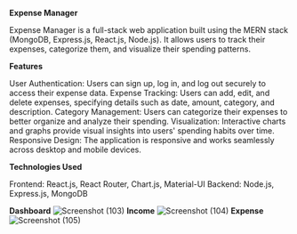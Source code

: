 **Expense Manager**

Expense Manager is a full-stack web application built using the MERN stack (MongoDB, Express.js, React.js, Node.js). It allows users to track their expenses, categorize them, and visualize their spending patterns.

**Features**

User Authentication: Users can sign up, log in, and log out securely to access their expense data.
Expense Tracking: Users can add, edit, and delete expenses, specifying details such as date, amount, category, and description.
Category Management: Users can categorize their expenses to better organize and analyze their spending.
Visualization: Interactive charts and graphs provide visual insights into users' spending habits over time.
Responsive Design: The application is responsive and works seamlessly across desktop and mobile devices.

**Technologies Used**

Frontend: React.js, React Router, Chart.js, Material-UI
Backend: Node.js, Express.js, MongoDB

**Dashboard**
![Screenshot (103)](https://github.com/jyotsnakeerti/Expense-Manager/assets/75198086/d8cd3c05-a61b-4a90-99b8-ef30461f0bb2)
**Income**
![Screenshot (104)](https://github.com/jyotsnakeerti/Expense-Manager/assets/75198086/b1147438-0381-48da-8e69-68ec91d80f05)
**Expense**
![Screenshot (105)](https://github.com/jyotsnakeerti/Expense-Manager/assets/75198086/bdfb2b09-5caf-4bee-b080-f53c0c00c17a)
